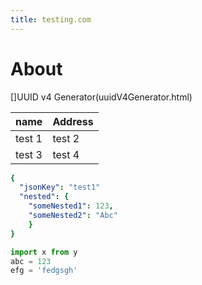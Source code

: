 ```yaml
---
title: testing.com
---
```

# About

[]UUID v4 Generator(uuidV4Generator.html)

| name   | Address    |
| ----   | ---------- |
| test 1 | test 2     |
| test 3 | test 4     |

```yaml
{
  "jsonKey": "test1"
  "nested": {
    "someNested1": 123,
    "someNested2": "Abc"
    }
}
```

```python
import x from y
abc = 123
efg = 'fedgsgh'
```
